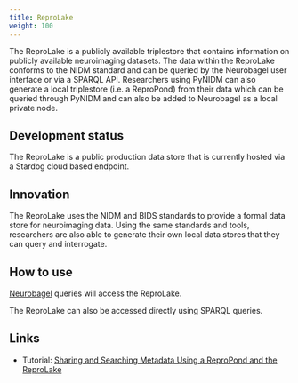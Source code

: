 ```yaml
---
title: ReproLake
weight: 100
---
```


The ReproLake is a publicly available triplestore that contains information on publicly available neuroimaging datasets. The data within the ReproLake conforms to the NIDM standard and can be queried by the Neurobagel user interface or via a SPARQL API. Researchers using PyNIDM can also generate a local triplestore (i.e. a ReproPond) from their data which can be queried through PyNIDM and can also be added to Neurobagel as a local private node.

## Development status

The ReproLake is a public production data store that is currently hosted via a Stardog cloud based endpoint.

## Innovation

The ReproLake uses the NIDM and BIDS standards to provide a formal data store for neuroimaging data.  Using the same standards and tools, researchers are also able to generate their own local data stores that they can query and interrogate.

## How to use

[Neurobagel](/resources/tools/neurobagel/) queries will access the ReproLake.

The ReproLake can also be accessed directly using SPARQL queries.

## Links

- Tutorial: [Sharing and Searching Metadata Using a ReproPond and the ReproLake](/resources/tutorials/pond-lake/)
